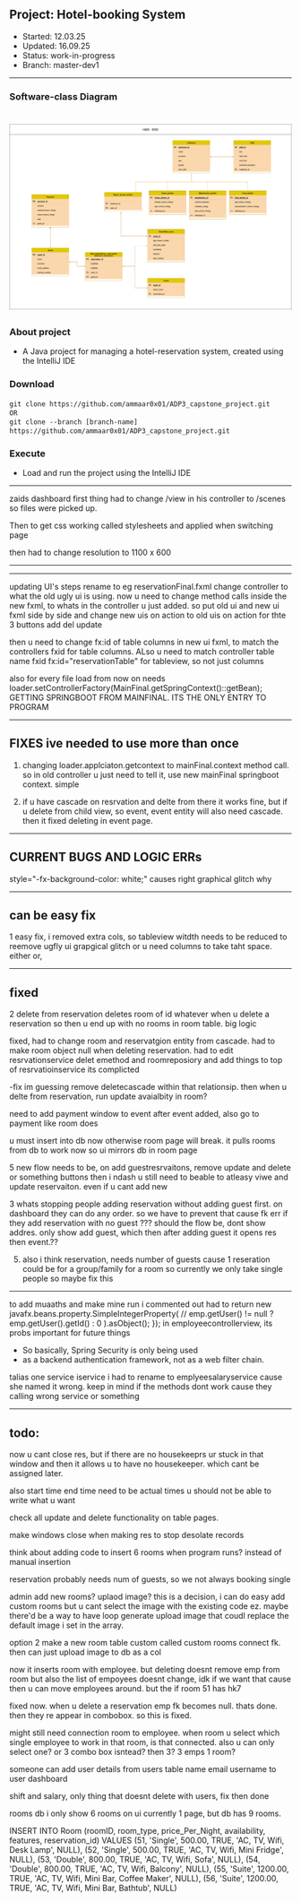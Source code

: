## Project: 	Hotel-booking System
- Started: 	12.03.25
- Updated: 	16.09.25
- Status: 	work-in-progress
- Branch:	master-dev1
---

### Software-class Diagram
![hms_erd.drawio.png](hms_erd.drawio.png)
=======

### About project
- A Java project for managing a hotel-reservation system, created using the IntelliJ IDE 


### Download
```
git clone https://github.com/ammaar0x01/ADP3_capstone_project.git
OR
git clone --branch [branch-name] https://github.com/ammaar0x01/ADP3_capstone_project.git
```


### Execute
- Load and run the project using the IntelliJ IDE
---

zaids dashboard
first thing had to change /view in his controller to /scenes
so files were picked up.

Then to get css working called stylesheets and applied 
when switching page

then had to change resolution to 1100 x 600


-----


-------
updating UI's steps
rename to eg reservationFinal.fxml
change controller to what the old ugly ui is using.
now u need to change method calls inside the new fxml, to 
whats in the controller u just added. so put old ui and new ui fxml side by side
and change new uis on action to old uis on action for thte 3 buttons add del update

then u need to change fx:id of table columns in new ui fxml, to match
the controllers fxid for table columns. ALso u need to match
controller table name fxid fx:id="reservationTable" for tableview,
so not just columns

also for every file load from now on needs
loader.setControllerFactory(MainFinal.getSpringContext()::getBean);
GETTING SPRINGBOOT FROM MAINFINAL.  ITS THE ONLY ENTRY TO PROGRAM


---
FIXES ive needed to use more than once
---
1. changing loader.applciaton.getcontext
to mainFinal.context method call. so in old controller
u just need to tell it, use new mainFinal springboot context.
simple

2. if u have cascade on resrvation and delte from there
it works fine, but if u delete from child view, so event,
event entity will also need cascade. then it fixed
deleting in event page.

----
CURRENT BUGS AND LOGIC ERRs
---
style="-fx-background-color: white;" causes right graphical glitch
why

---
can be easy fix
--
1 easy fix, i removed extra cols, so tableview witdth needs to
be reduced to reemove ugfly ui grapgical glitch or u need columns
to take taht space. either or,

---
fixed
--
2 delete from reservation deletes
room of id whatever when u delete a reservation
so then u end up with no rooms in room table. big logic 

fixed, had to change room and reservatgion entity
from cascade. had to make room object null when deleting
reservation. had to edit resrvationservice delet emethod
and roomreposiory and add things to top of resrvatioinservice
its complicted

-fix im guessing remove deletecascade within that relationsip.
then when u delte from reservation, run update avaialbity
in room?



need to add payment window to
event after event added, also go to payment
like room does

u must insert into db now otherwise room page
will break. it pulls rooms from db to work now
so ui mirrors db in room page





5 new flow needs to be,
on add guestresrvaitons, remove
update and delete or something buttons
then i ndash u still need to beable to atleasy
viwe and update reservaiton. even if u cant add new



3 whats stopping people adding reservation
without adding guest first. on dashboard
they can do any order. so we have to prevent
that cause fk err if they add reservation with no guest
??? should the flow be, dont show addres.
only show add guest, which then after adding
guest it opens res then event.??

5. also i think reservation, needs number of guests
cause 1 reseration could be for a group/family for a room
so currently we only take single people so maybe fix this
----
to add muaaths and make mine run i commented out had to
return new javafx.beans.property.SimpleIntegerProperty(
//                emp.getUser() != null ? emp.getUser().getId() : 0
).asObject();
});
in employeecontrollerview, its probs important for future things


- So basically, Spring Security is only being used 
- as a backend authentication framework, not as a web filter chain.



talias one service iservice i had to rename
to emplyeesalaryservice cause she named it wrong.
keep in mind if the methods dont work
cause they calling wrong service or something





---
todo:
---
now u cant close res,
but if there are no housekeeprs ur stuck in that
window and then it allows u to have no housekeeper. which cant
be assigned later.

also start time end time need to be actual times 
u should not be able to write what u want


check all update and delete functionality on table pages.

make windows close when making res to stop desolate records


think about adding code to insert 6 rooms when program runs?
instead of manual insertion

reservation probably needs num of guests, so we not always booking single

admin add new rooms? uplaod image?
this is a decision, i can do easy add custom 
rooms but u cant select the image with the existing code ez.
maybe there'd be a way to have loop generate upload image
that coudl replace the default image i set in the array.

option 2 make a new room table custom called custom rooms
connect fk. then can just upload image to db as a col






now it inserts room with employee. but deleting doesnt remove emp from room
but also the list of empoyees doesnt change, idk if we want that
cause then u can move employees around. but the if room 51 has hk7









fixed now. when u delete a reservation emp fk becomes null.
thats done. then they re appear in combobox. so this is fixed.

might still need connection room to employee. when room u select
which single employee to work in that room, is that connected.
also u can only select one? or 3 combo box isntead? then 3? 3 emps
1 room?

someone can add user details from users table name email username to user dashboard

shift and salary, only thing that doesnt delete with users, fix then done

rooms db i only show 6 rooms on ui currently 1 page,
but db has 9 rooms.


INSERT INTO Room (roomID, room_type, price_Per_Night, availability, features, reservation_id)
VALUES
(51, 'Single', 500.00, TRUE, 'AC, TV, Wifi, Desk Lamp', NULL),
(52, 'Single', 500.00, TRUE, 'AC, TV, Wifi, Mini Fridge', NULL),
(53, 'Double', 800.00, TRUE, 'AC, TV, Wifi, Sofa', NULL),
(54, 'Double', 800.00, TRUE, 'AC, TV, Wifi, Balcony', NULL),
(55, 'Suite', 1200.00, TRUE, 'AC, TV, Wifi, Mini Bar, Coffee Maker', NULL),
(56, 'Suite', 1200.00, TRUE, 'AC, TV, Wifi, Mini Bar, Bathtub', NULL)

